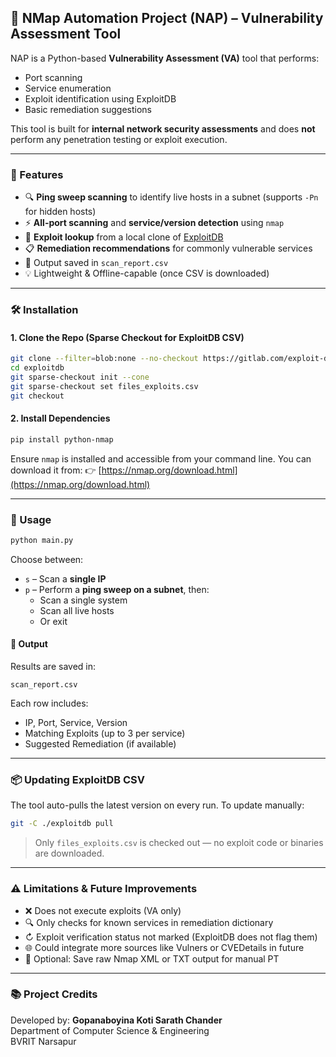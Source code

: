 ## 🔐 NMap Automation Project (NAP) – Vulnerability Assessment Tool

NAP is a Python-based **Vulnerability Assessment (VA)** tool that performs:

- Port scanning
- Service enumeration
- Exploit identification using ExploitDB
- Basic remediation suggestions

This tool is built for **internal network security assessments** and does **not** perform any penetration testing or exploit execution.

---

### 🧠 Features

- 🔍 **Ping sweep scanning** to identify live hosts in a subnet (supports `-Pn` for hidden hosts)
- ⚡ **All-port scanning** and **service/version detection** using `nmap`
- 🧬 **Exploit lookup** from a local clone of [ExploitDB](https://gitlab.com/exploit-database/exploitdb)
- 📋 **Remediation recommendations** for commonly vulnerable services
- 📄 Output saved in `scan_report.csv`
- 💡 Lightweight & Offline-capable (once CSV is downloaded)

---

### 🛠️ Installation

#### 1. Clone the Repo (Sparse Checkout for ExploitDB CSV)

```bash
git clone --filter=blob:none --no-checkout https://gitlab.com/exploit-database/exploitdb.git exploitdb
cd exploitdb
git sparse-checkout init --cone
git sparse-checkout set files_exploits.csv
git checkout
```

#### 2. Install Dependencies

```bash
pip install python-nmap
```

Ensure `nmap` is installed and accessible from your command line. You can download it from: 👉 [https://nmap.org/download.html](https://nmap.org/download.html)

---

### 🚀 Usage

```bash
python main.py
```

Choose between:

- `s` – Scan a **single IP**
- `p` – Perform a **ping sweep on a subnet**, then:
  - Scan a single system
  - Scan all live hosts
  - Or exit

#### 📄 Output

Results are saved in:

```
scan_report.csv
```

Each row includes:

- IP, Port, Service, Version
- Matching Exploits (up to 3 per service)
- Suggested Remediation (if available)

---

### 📦 Updating ExploitDB CSV

The tool auto-pulls the latest version on every run. To update manually:

```bash
git -C ./exploitdb pull
```

> Only `files_exploits.csv` is checked out — no exploit code or binaries are downloaded.

---

### ⚠️ Limitations & Future Improvements

- ❌ Does not execute exploits (VA only)
- 🔍 Only checks for known services in remediation dictionary
- ↻ Exploit verification status not marked (ExploitDB does not flag them)
- 🌐 Could integrate more sources like Vulners or CVEDetails in future
- 📄 Optional: Save raw Nmap XML or TXT output for manual PT

---

### 📚 Project Credits

Developed by: **Gopanaboyina Koti Sarath Chander**\
Department of Computer Science & Engineering\
BVRIT Narsapur

